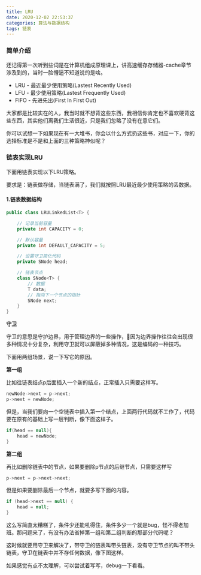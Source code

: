 ```yaml
---
title: LRU
date: 2020-12-02 22:53:37
categories: 算法与数据结构
tags: 链表
---
```


### 简单介绍

还记得第一次听到些词是在计算机组成原理课上，讲高速缓存存储器-cache章节涉及到的，当时一脸懵逼不知道说的是啥。

* LRU - 最近最少使用策略(Lastest Recently Used)
* LFU - 最少使用策略(Lastest Frequently Used)
* FIFO - 先进先出(First In First Out)

大家都是比较实在的人，我当时就不想背这些东西，我相信你肯定也不喜欢硬背这些东西，其实他们离我们生活很近，只是我们忽略了没有在意它们。

你可以试想一下如果现在有一大堆书，你会以什么方式扔这些书，对应⼀下，你的选择标准是不是和上⾯的三种策略神似呢？

### 链表实现LRU

下面用链表实现以下LRU策略。

要求是：链表做存储，当链表满了，我们就按照LRU最近最少使用策略的丢数据。

#### 1.链表数据结构

```java
public class LRULinkedList<T> {

    // 记录当前容量
    private int CAPACITY = 0;

    // 默认容量
    private int DEFAULT_CAPACITY = 5;

    // 设置守卫简化代码
    private SNode head;

    // 链表节点
    class SNode<T> {
        // 数据
        T data;
        // 指向下一个节点的指针
        SNode next;
    }
}
```

**守卫**

守卫的意思是守护边界，用于管理边界的一些操作，因为边界操作往往会出现很多种情况十分复杂，利用守卫就可以屏蔽掉多种情况，这是编码的一种技巧。

下面用两组场景，说一下写它的原因。

**第一组**

比如往链表结点p后⾯插⼊⼀个新的结点，正常插入只需要这样写。

```java
newNode->next = p->next; 
p->next = newNode;
```

但是，当我们要向⼀个空链表中插⼊第⼀个结点，上面两行代码就不工作了，代码要在原有的基础上写一层判断，像下面这样子。

```java
if(head == null){
    head = newNode;
}
```
**第二组**

再比如删除链表中的节点，如果要删除p节点的后继节点，只需要这样写

```java
p->next = p->next->next;
```

但是如果要删除最后一个节点，就要多写下面的内容。

```java
if (head->next == null) { 
    head = null; 
}
```

这么写简直太糟糕了，条件少还能吼得住，条件多少一个就是bug，怪不得老加班。那问题来了，有没有办法省掉第一组和第二组判断的那部分代码呢？

这时候就要用守卫来解决了，带守卫的链表叫带头链表，没有守卫节点的叫不带头链表，守卫在链表中并不存任何数据，像下图这样。

如果感觉有点不太理解，可以尝试着写写，debug一下看看。